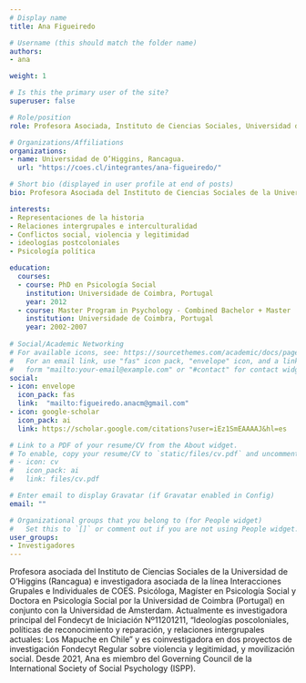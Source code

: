 ```yaml
---
# Display name
title: Ana Figueiredo 

# Username (this should match the folder name)
authors:
- ana

weight: 1

# Is this the primary user of the site?
superuser: false

# Role/position
role: Profesora Asociada, Instituto de Ciencias Sociales, Universidad de O’Higgins, Rancagua.

# Organizations/Affiliations
organizations:
- name: Universidad de O’Higgins, Rancagua.
  url: "https://coes.cl/integrantes/ana-figueiredo/"

# Short bio (displayed in user profile at end of posts)
bio: Profesora Asociada del Instituto de Ciencias Sociales de la Universidad de O’Higgins (Rancagua) e Investigadora Asociada de la línea Interacciones Grupales e Individuales de COES. 

interests:
- Representaciones de la historia
- Relaciones intergrupales e interculturalidad
- Conflictos social, violencia y legitimidad
- ideologías postcoloniales
- Psicología política

education:
  courses:
  - course: PhD en Psicología Social
    institution: Universidade de Coimbra, Portugal
    year: 2012
  - course: Master Program in Psychology - Combined Bachelor + Master
    institution: Universidade de Coimbra, Portugal
    year: 2002-2007
    
# Social/Academic Networking
# For available icons, see: https://sourcethemes.com/academic/docs/page-builder/#icons
#   For an email link, use "fas" icon pack, "envelope" icon, and a link in the
#   form "mailto:your-email@example.com" or "#contact" for contact widget.
social:
- icon: envelope
  icon_pack: fas
  link:  "mailto:figueiredo.anacm@gmail.com"
- icon: google-scholar
  icon_pack: ai
  link: https://scholar.google.com/citations?user=iEz1SmEAAAAJ&hl=es

# Link to a PDF of your resume/CV from the About widget.
# To enable, copy your resume/CV to `static/files/cv.pdf` and uncomment the lines below.
# - icon: cv
#   icon_pack: ai
#   link: files/cv.pdf

# Enter email to display Gravatar (if Gravatar enabled in Config)
email: ""

# Organizational groups that you belong to (for People widget)
#   Set this to `[]` or comment out if you are not using People widget.
user_groups:
- Investigadores
---
```


Profesora asociada del Instituto de Ciencias Sociales de la Universidad de O’Higgins (Rancagua) e investigadora asociada de la línea Interacciones Grupales e Individuales de COES. Psicóloga, Magíster en Psicología Social y Doctora en Psicología Social por la Universidad de Coimbra (Portugal) en conjunto con la Universidad de Amsterdam. Actualmente es investigadora principal del Fondecyt de Iniciación Nº11201211, “Ideologías poscoloniales, políticas de reconocimiento y reparación, y relaciones intergrupales actuales: Los Mapuche en Chile” y es coinvestigadora en dos proyectos de investigación Fondecyt Regular sobre violencia y legitimidad, y movilización social. Desde 2021, Ana es miembro del Governing Council de la International Society of Social Psychology (ISPP).
